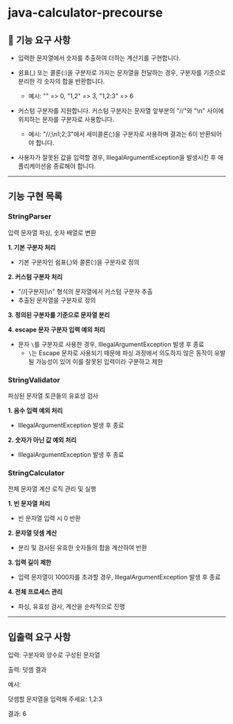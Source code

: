 # java-calculator-precourse

## 🚀 기능 요구 사항
- 입력한 문자열에서 숫자를 추출하여 더하는 계산기를 구현합니다.

- 쉼표(,) 또는 콜론(:)을 구분자로 가지는 문자열을 전달하는 경우, 구분자를 기준으로 분리한 각 숫자의 합을 반환합니다.

  - 예시: "" => 0, "1,2" => 3, "1,2:3" => 6
 
- 커스텀 구분자를 지원합니다. 커스텀 구분자는 문자열 앞부분의 "//"와 "\n" 사이에 위치하는 문자를 구분자로 사용합니다.

  - 예시: "//;\n1;2;3"에서 세미콜론(;)을 구분자로 사용하며 결과는 6이 반환되어야 합니다.
 
- 사용자가 잘못된 값을 입력할 경우, IllegalArgumentException을 발생시킨 후 애플리케이션을 종료해야 합니다.


***

## 기능 구현 목록
### StringParser
입력 문자열 파싱, 숫자 배열로 변환

**1. 기본 구분자 처리**
  - 기본 구분자인 쉼표(,)와 콜론(:)을 구분자로 정의

**2. 커스텀 구분자 처리**
  - "//[구분자]\n" 형식의 문자열에서 커스텀 구분자 추출
  - 추출된 문자열을 구분자로 정의

**3. 정의된 구분자를 기준으로 문자열 분리**

**4. escape 문자 구분자 입력 예외 처리**
  - 문자 `\`를 구분자로 사용한 경우, IllegalArgumentException 발생 후 종료
    - `\`는 Escape 문자로 사용되기 때문에 파싱 과정에서 의도하지 않은 동작이 유발될 가능성이 있어 이를 잘못된 입력이라 구분하고 제한


### StringValidator
파싱된 문자열 토큰들의 유효성 검사

**1. 음수 입력 예외 처리**
  -  IllegalArgumentException 발생 후 종료

**2. 숫자가 아닌 값 예외 처리**
  -  IllegalArgumentException 발생 후 종료


### StringCalculator
전체 문자열 계산 로직 관리 및 실행

**1. 빈 문자열 처리**
  - 빈 문자열 입력 시 0 반환

**2. 문자열 덧셈 계산**
  - 분리 및 검사된 유효한 숫자들의 합을 계산하여 반환

**3. 입력 길이 제한**
- 입력 문자열이 1000자를 초과할 경우, IllegalArgumentException 발생 후 종료

**4. 전체 프로세스 관리**
- 파싱, 유효성 검사, 계산을 순차적으로 진행


***


## 입출력 요구 사항
입력: 구분자와 양수로 구성된 문자열

출력: 덧셈 결과

예시: 

덧셈할 문자열을 입력해 주세요: 1,2:3

결과: 6

